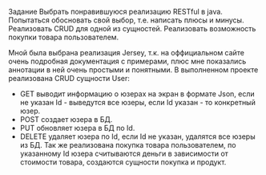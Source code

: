 Задание
Выбрать понравившуюся реализацию RESTful в java.
Попытаться обосновать свой выбор, т.е. написать плюсы и
минусы.
Реализовать CRUD для одной из сущностей.
Реализовать возможность покупки товара пользователем.

Мной была выбрана реализация Jersey, т.к. на оффициальном сайте очень подробная документация с примерами, плюс мне показались аннотации в ней очень простыми и понятными.
В выполненном проекте реализована CRUD сущности User:
- GET выводит информацию о юзерах на экран в формате Json, если не указан Id - выведутся все юзеры, если Id указан - то конкретный юзер.
- POST создает юзера в БД.
- PUT обновляет юзера в БД по Id.
- DELETE удаляет юзера по Id, если Id не указан, удалятся все юзеры из БД.
Так же реализована покупка товара пользователем, по указанному Id юзера считываются деньги в зависимости от стоимости товара, создаются сущности покупка и продукт.
